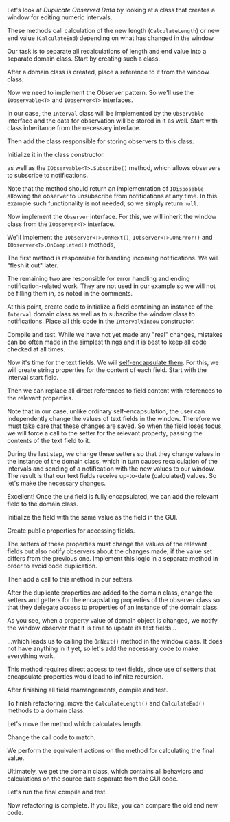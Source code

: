Let's look at <i>Duplicate Observed Data</i> by looking at a class that creates a window for editing numeric intervals.

These methods call calculation of the new length (<code>CalculateLength</code>) or new end value (<code>CalculateEnd</code>) depending on what has changed in the window.

Our task is to separate all recalculations of length and end value into a separate domain class. Start by creating such a class.

After a domain class is created, place a reference to it from the window class.

Now we need to implement the Observer pattern. So we'll use the <code>IObservable&lt;T&gt;</code> and <code>IObserver&lt;T&gt;</code> interfaces.

In our case, the <code>Interval</code> class will be implemented by the <code>Observable</code> interface and the data for observation will be stored in it as well. Start with class inheritance from the necessary interface.

Then add the class responsible for storing observers to this class.

Initialize it in the class constructor.

as well as the  <code>IObservable&lt;T&gt;.Subscribe()</code> method, which allows observers to subscribe to notifications.

Note that the method should return an implementation of <code>IDisposable</code> allowing the observer to unsubscribe from notifications at any time. In this example such functionality is not needed, so we simply return <code>null</code>.

Now implement the <code>Observer</code> interface. For this, we will inherit the window class from the <code>IObserver&lt;T&gt;</code> interface.

We'll implement the <code>IObserver&lt;T&gt;.OnNext()</code>, <code>IObserver&lt;T&gt;.OnError()</code> and <code>IObserver&lt;T&gt;.OnCompleted()</code> methods,

The first method is responsible for handling incoming notifications. We will "flesh it out" later.

The remaining two are responsible for error handling and ending notification-related work. They are not used in our example so we will not be filling them in, as noted in the comments.

At this point, create code to initialize a field containing an instance of the <code>Interval</code> domain class as well as to subscribe the window class to notifications. Place all this code in the <code>IntervalWindow</code> constructor.

Compile and test. While we have not yet made any "real" changes, mistakes can be often made in the simplest things and it is best to keep all code checked at all times.

Now it's time for the text fields. We will <a href="/self-encapsulate-field">self-encapsulate them</a>. For this, we will create string properties for the content of each field. Start with the interval start field.

Then we can replace all direct references to field content with references to the relevant properties.

Note that in our case, unlike ordinary self-encapsulation, the user can independently change the values of text fields in the window. Therefore we must take care that these changes are saved. So when the field loses focus, we will force a call to the setter for the relevant property, passing the contents of the text field to it.

During the last step, we change these setters so that they change values in the instance of the domain class, which in turn causes recalculation of the intervals and sending of a notification with the new values to our window. The result is that our text fields receive up-to-date (calculated) values. So let's make the necessary changes.

Excellent! Once the <code>End</code> field is fully encapsulated, we can add the relevant field to the domain class.

Initialize the field with the same value as the field in the GUI.

Create public properties for accessing fields.

The setters of these properties must change the values of the relevant fields but also notify observers about the changes made, if the value set differs from the previous one. Implement this logic in a separate method in order to avoid code duplication.

Then add a call to this method in our setters.

After the duplicate properties are added to the domain class, change the setters and getters for the encapslating properties of the observer class so that they delegate access to properties of an instance of the domain class.

As you see, when a property value of domain object is changed, we notify the window observer that it is time to update its text fields...

...which leads us to calling the <code>OnNext()</code> method in the window class. It does not have anything in it yet, so let's add the necessary code to make everything work.

This method requires direct access to text fields, since use of setters that encapsulate properties would lead to infinite recursion.

After finishing all field rearrangements, compile and test.

To finish refactoring, move the <code>CalculateLength()</code> and <code>CalculateEnd()</code> methods to a domain class.

Let's move the method which calculates length.

Change the call code to match.

We perform the equivalent actions on the method for calculating the final value.

Ultimately, we get the domain class, which contains all behaviors and calculations on the source data separate from the GUI code.

Let's run the final compile and test.

Now refactoring is complete. If you like, you can compare the old and new code.